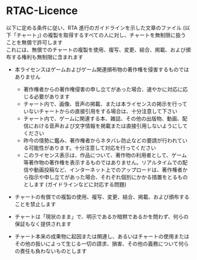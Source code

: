 
# RTAC-Licence  
  
以下に定める条件に従い、RTA 進行のガイドラインを示した文章のファイル (以下「チャート」) の複製を取得するすべての人に対し、チャートを無制限に扱うことを無償で許可します  
これには、無償でのチャートの複製を使用、複写、変更、結合、掲載、および頒布する権利も無制限に含まれます  
  
- 本ライセンスはゲームおよびゲーム関連頒布物の著作権を侵害するものではありません  
  - 著作権者からの著作権侵害の申し立てがあった場合、速やかに対応に応じる必要があります
  - チャート内で、画像、音声の掲載、または本ライセンスの掲示を行っていないチャートからの直接引用をする場合は、十分注意して下さい
  - チャート内で、ゲームに関連する本、雑誌、その他の出版物、動画、配信における音声および文字情報を掲載または直接引用しないようにしてください  
  - 昨今の情勢に鑑み、著作権者からネタバレ防止などの要請が行われている可能性があります。十分注意して対応を行ってください  
  - このライセンス表示は、作品について、著作物の利用者として、ゲーム等著作物の著作権を表示するものではありません。リアルタイムでの配信や動画投稿など、インターネット上でのアップロードは、著作権者から指示や申し立てがあった場合、それぞれ個別にかかる措置をとるものとします (ガイドラインなどに対応する問題)  
  
- チャートの有償での複製の使用、複写、変更、結合、掲載、および頒布することを禁止します  
- チャートは「現状のまま」で、明示であるか暗黙であるかを問わず、何らの保証もなく提供されます  
- チャート本来の成果物に起因または関連し、あるいはチャートの使用またはその他の扱いによって生じる一切の請求、損害、その他の義務について何らの責任も負わないものとします
